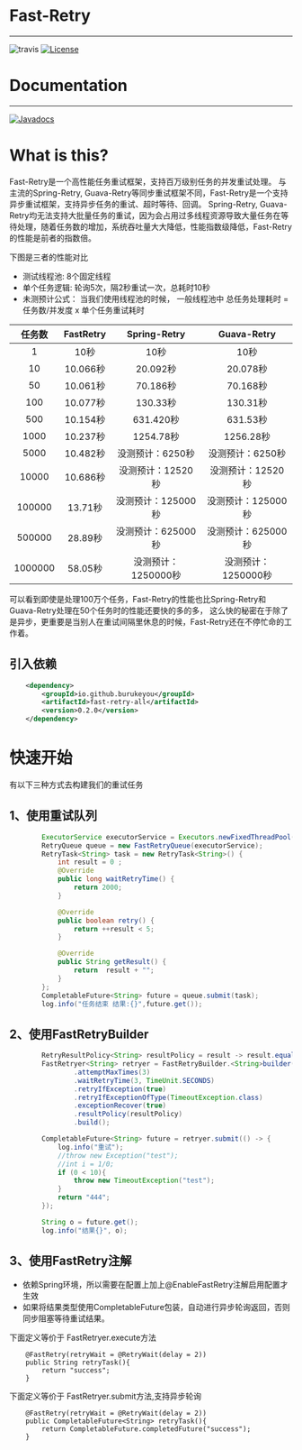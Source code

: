 
# Fast-Retry

-------
![travis](https://travis-ci.org/nRo/DataFrame.svg?branch=master)
 [![License](http://img.shields.io/badge/license-apache%202-brightgreen.svg)](https://github.com/burukeYou/fast-retry/blob/main/LICENSE)


# Documentation

-------
[![Javadocs](http://javadoc.io/badge/de.unknownreality/dataframe.svg?color=blue)](http://javadoc.io/doc/io.github.burukeyou/fast-retry-all)

# What is this?
Fast-Retry是一个高性能任务重试框架，支持百万级别任务的并发重试处理。
与主流的Spring-Retry, Guava-Retry等同步重试框架不同，Fast-Retry是一个支持异步重试框架，支持异步任务的重试、超时等待、回调。
Spring-Retry, Guava-Retry均无法支持大批量任务的重试，因为会占用过多线程资源导致大量任务在等待处理，随着任务数的增加，系统吞吐量大大降低，性能指数级降低，Fast-Retry的性能是前者的指数倍。

下图是三者的性能对比

- 测试线程池:  8个固定线程
- 单个任务逻辑:  轮询5次，隔2秒重试一次，总耗时10秒
- 未测预计公式：  当我们使用线程池的时候， 一般线程池中 总任务处理耗时 =  任务数/并发度 x 单个任务重试耗时


| 任务数  | FastRetry |    Spring-Retry     |     Guava-Retry     |
| :-----: | :-------: | :-----------------: | :-----------------: |
|    1    |   10秒    |        10秒         |        10秒         |
|   10    | 10.066秒  |      20.092秒       |      20.078秒       |
|   50    | 10.061秒  |      70.186秒       |      70.168秒       |
|   100   | 10.077秒  |      130.33秒       |      130.31秒       |
|   500   | 10.154秒  |      631.420秒      |      631.53秒       |
|  1000   | 10.237秒  |      1254.78秒      |      1256.28秒      |
|  5000   | 10.482秒  |  没测预计：6250秒   |  没测预计：6250秒   |
|  10000  | 10.686秒  |  没测预计：12520秒  |  没测预计：12520秒  |
| 100000  |  13.71秒  | 没测预计：125000秒  | 没测预计：125000秒  |
| 500000  |  28.89秒  | 没测预计：625000秒  | 没测预计：625000秒  |
| 1000000 |  58.05秒  | 没测预计：1250000秒 | 没测预计：1250000秒 |


可以看到即使是处理100万个任务，Fast-Retry的性能也比Spring-Retry和Guava-Retry处理在50个任务时的性能还要快的多的多，
这么快的秘密在于除了是异步，更重要是当别人在重试间隔里休息的时候，Fast-Retry还在不停忙命的工作着。

## 引入依赖
```xml
    <dependency>
        <groupId>io.github.burukeyou</groupId>
        <artifactId>fast-retry-all</artifactId>
        <version>0.2.0</version>
    </dependency>
```

# 快速开始
有以下三种方式去构建我们的重试任务

## 1、使用重试队列
```java
        ExecutorService executorService = Executors.newFixedThreadPool(8);
        RetryQueue queue = new FastRetryQueue(executorService);
        RetryTask<String> task = new RetryTask<String>() {
            int result = 0 ;
            @Override
            public long waitRetryTime() {
                return 2000;
            }

            @Override
            public boolean retry() {
                return ++result < 5;
            }

            @Override
            public String getResult() {
                return  result + "";
            }
        };
        CompletableFuture<String> future = queue.submit(task);
        log.info("任务结束 结果:{}",future.get());
```

## 2、使用FastRetryBuilder

```java
        RetryResultPolicy<String> resultPolicy = result -> result.equals("444");
        FastRetryer<String> retryer = FastRetryBuilder.<String>builder()
                .attemptMaxTimes(3)
                .waitRetryTime(3, TimeUnit.SECONDS)
                .retryIfException(true)
                .retryIfExceptionOfType(TimeoutException.class)
                .exceptionRecover(true)
                .resultPolicy(resultPolicy)
                .build();

        CompletableFuture<String> future = retryer.submit(() -> {
            log.info("重试");
            //throw new Exception("test");
            //int i = 1/0;
            if (0 < 10){
                throw new TimeoutException("test");
            }
            return "444";
        });

        String o = future.get();
        log.info("结果{}", o);
```

## 3、使用FastRetry注解
- 依赖Spring环境，所以需要在配置上加上@EnableFastRetry注解启用配置才生效
- 如果将结果类型使用CompletableFuture包装，自动进行异步轮询返回，否则同步阻塞等待重试结果。 

下面定义等价于 FastRetryer.execute方法
```
    @FastRetry(retryWait = @RetryWait(delay = 2))
    public String retryTask(){
        return "success";
    }
``` 

下面定义等价于 FastRetryer.submit方法,支持异步轮询
```
    @FastRetry(retryWait = @RetryWait(delay = 2))
    public CompletableFuture<String> retryTask(){
        return CompletableFuture.completedFuture("success");
    }
```


